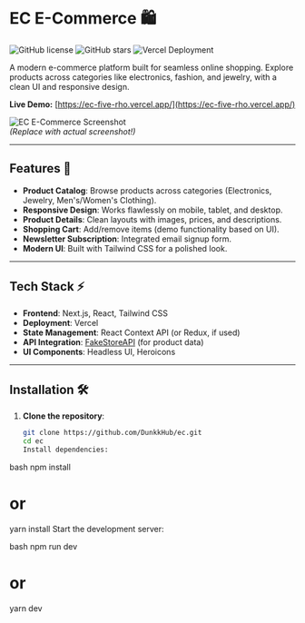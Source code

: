 
# EC E-Commerce 🛍️

![GitHub license](https://img.shields.io/github/license/DunkkHub/ec)
![GitHub stars](https://img.shields.io/github/stars/DunkkHub/ec?style=social)
![Vercel Deployment](https://therealsujitk-vercel-badge.vercel.app/?app=ec-five-rho)

A modern e-commerce platform built for seamless online shopping. Explore products across categories like electronics, fashion, and jewelry, with a clean UI and responsive design.

**Live Demo:** [https://ec-five-rho.vercel.app/](https://ec-five-rho.vercel.app/)

![EC E-Commerce Screenshot](https://via.placeholder.com/800x500.png?text=EC+E-Commerce+Demo+Image)  
*(Replace with actual screenshot!)*

---

## Features 🚀

- **Product Catalog**: Browse products across categories (Electronics, Jewelry, Men's/Women's Clothing).
- **Responsive Design**: Works flawlessly on mobile, tablet, and desktop.
- **Product Details**: Clean layouts with images, prices, and descriptions.
- **Shopping Cart**: Add/remove items (demo functionality based on UI).
- **Newsletter Subscription**: Integrated email signup form.
- **Modern UI**: Built with Tailwind CSS for a polished look.

---

## Tech Stack ⚡

- **Frontend**: Next.js, React, Tailwind CSS
- **Deployment**: Vercel
- **State Management**: React Context API (or Redux, if used)
- **API Integration**: [FakeStoreAPI](https://fakestoreapi.com/) (for product data)
- **UI Components**: Headless UI, Heroicons

---

## Installation 🛠️

1. **Clone the repository**:
   ```bash
   git clone https://github.com/DunkkHub/ec.git
   cd ec
   Install dependencies:

bash
npm install
# or
yarn install
Start the development server:

bash
npm run dev
# or
yarn dev
